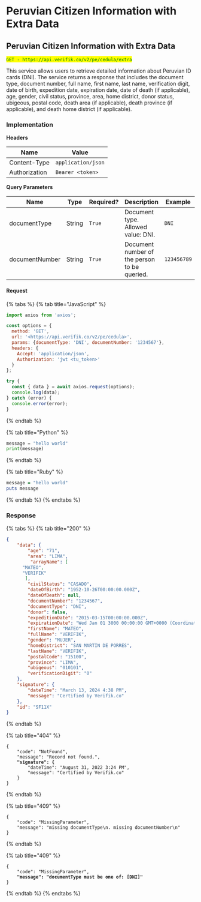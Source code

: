 # Peruvian Citizen Information with Extra Data

## Peruvian Citizen Information with Extra Data

<mark style="color:green;">`GET - https://api.verifik.co/v2/pe/cedula/extra`</mark>

This service allows users to retrieve detailed information about Peruvian ID cards (DNI). The service returns a response that includes the document type, document number, full name, first name, last name, verification digit, date of birth, expedition date, expiration date, date of death (if applicable), age, gender, civil status, province, area, home district, donor status, ubigeous, postal code, death area (if applicable), death province (if applicable), and death home district (if applicable).

### Implementation

**Headers**

| Name          | Value              |
| ------------- | ------------------ |
| Content-Type  | `application/json` |
| Authorization | `Bearer <token>`   |

**Query Parameters**

<table><thead><tr><th width="184">Name</th><th width="91">Type</th><th width="117">Required?</th><th width="217">Description</th><th>Example</th></tr></thead><tbody><tr><td>documentType</td><td>String</td><td><code>True</code></td><td>Document type. Allowed value: DNI.</td><td><code>DNI</code></td></tr><tr><td>documentNumber</td><td>String</td><td><code>True</code></td><td>Document number of the person to be queried.</td><td><code>123456789</code></td></tr></tbody></table>

#### Request

{% tabs %}
{% tab title="JavaScript" %}

```javascript
import axios from 'axios';

const options = {
  method: 'GET',
  url: '<https://api.verifik.co/v2/pe/cedula>',
  params: {documentType: 'DNI', documentNumber: '1234567'},
  headers: {
    Accept: 'application/json',
    Authorization: 'jwt <tu_token>'
  }
};

try {
  const { data } = await axios.request(options);
  console.log(data);
} catch (error) {
  console.error(error);
}
```

{% endtab %}

{% tab title="Python" %}

```python
message = "hello world"
print(message)
```

{% endtab %}

{% tab title="Ruby" %}

```ruby
message = "hello world"
puts message
```

{% endtab %}
{% endtabs %}

### **Response**

{% tabs %}
{% tab title="200" %}

```json
{
    "data": {
        "age": "71",
        "area": "LIMA",
         "arrayName": [
      "MATEO",
      "VERIFIK"
       ],
        "civilStatus": "CASADO",
        "dateOfBirth": "1952-10-26T00:00:00.000Z",
        "dateOfDeath": null,
        "documentNumber": "1234567",
        "documentType": "DNI",
        "donor": false,
        "expeditionDate": "2015-03-15T00:00:00.000Z",
        "expirationDate": "Wed Jan 01 3000 00:00:00 GMT+0000 (Coordinated Universal Time)",
        "firstName": "MATEO",
        "fullName": "VERIFIK",
        "gender": "MUJER",
        "homeDistrict": "SAN MARTIN DE PORRES",
        "lastName": "VERIFIK",
        "postalCode": "15100",
        "province": "LIMA",
        "ubigeous": "010101",
        "verificationDigit": "0"
    },
    "signature": {
        "dateTime": "March 13, 2024 4:38 PM",
        "message": "Certified by Verifik.co"
    },
    "id": "SF11X"
}
```

{% endtab %}

{% tab title="404" %}

<pre class="language-json"><code class="lang-json">{
    "code": "NotFound",
    "message": "Record not found.",
<strong>    "signature": {
</strong>        "dateTime": "August 31, 2022 3:24 PM",
        "message": "Certified by Verifik.co"
    }
}
</code></pre>

{% endtab %}

{% tab title="409" %}

```
{
    "code": "MissingParameter",
    "message": "missing documentType\n. missing documentNumber\n"
}
```

{% endtab %}

{% tab title="409" %}

<pre><code>{
    "code": "MissingParameter",
<strong>    "message": "documentType must be one of: [DNI]"
</strong>}
</code></pre>

{% endtab %}
{% endtabs %}
